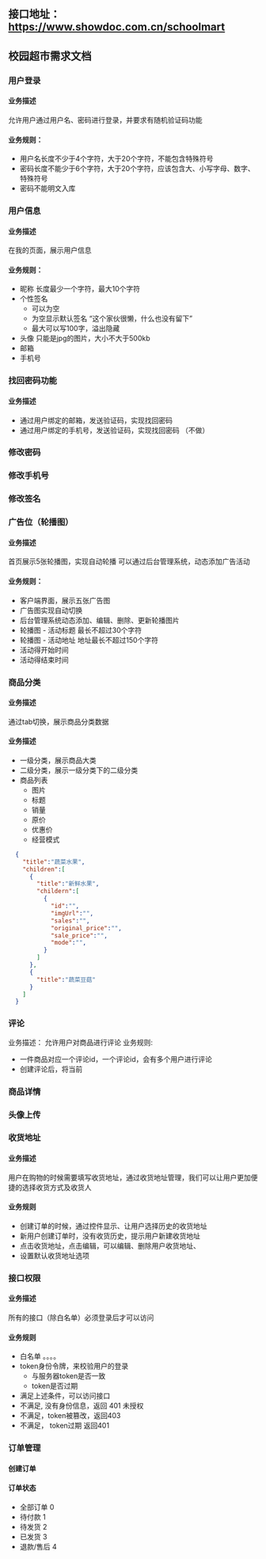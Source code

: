 ## 接口地址：https://www.showdoc.com.cn/schoolmart
## 校园超市需求文档
### 用户登录
#### 业务描述
允许用户通过用户名、密码进行登录，并要求有随机验证码功能
#### 业务规则：
  - 用户名长度不少于4个字符，大于20个字符，不能包含特殊符号
  - 密码长度不能少于6个字符，大于20个字符，应该包含大、小写字母、数字、特殊符号
  - 密码不能明文入库

### 用户信息
#### 业务描述
在我的页面，展示用户信息
#### 业务规则：
  - 昵称  长度最少一个字符，最大10个字符
  - 个性签名 
    - 可以为空
    - 为空显示默认签名 “这个家伙很懒，什么也没有留下”
    - 最大可以写100字，溢出隐藏
  - 头像 只能是jpg的图片，大小不大于500kb
  - 邮箱
  - 手机号
### 找回密码功能
#### 业务描述
 - 通过用户绑定的邮箱，发送验证码，实现找回密码
 - 通过用户绑定的手机号，发送验证码，实现找回密码  （不做）
### 修改密码
### 修改手机号
### 修改签名

### 广告位（轮播图）
#### 业务描述
首页展示5张轮播图，实现自动轮播
可以通过后台管理系统，动态添加广告活动
#### 业务规则：
  - 客户端界面，展示五张广告图
  - 广告图实现自动切换
  - 后台管理系统动态添加、编辑、删除、更新轮播图片
  - 轮播图 - 活动标题 最长不超过30个字符
  - 轮播图 - 活动地址 地址最长不超过150个字符
  - 活动得开始时间
  - 活动得结束时间


### 商品分类
#### 业务描述
通过tab切换，展示商品分类数据
#### 业务描述
  - 一级分类，展示商品大类
  - 二级分类，展示一级分类下的二级分类
  - 商品列表
    - 图片
    - 标题
    - 销量
    - 原价
    - 优惠价
    - 经营模式

```json
  {
    "title":"蔬菜水果",
    "children":[
      {
        "title":"新鲜水果",
        "childern":[
          {
            "id":"",
            "imgUrl":"",
            "sales":"",
            "original_price":"",
            "sale_price":"",
            "mode":"",
          }
        ]
      },
      {
        "title":"蔬菜豆菇"
      }
    ]
  }
```


### 评论
业务描述：
允许用户对商品进行评论
业务规则:
  - 一件商品对应一个评论id，一个评论id，会有多个用户进行评论
  - 创建评论后，将当前
### 商品详情
### 头像上传


### 收货地址
#### 业务描述
  用户在购物的时候需要填写收货地址，通过收货地址管理，我们可以让用户更加便捷的选择收货方式及收货人
#### 业务规则
  - 创建订单的时候，通过控件显示、让用户选择历史的收货地址
  - 新用户创建订单时，没有收货历史，提示用户新建收货地址
  - 点击收货地址，点击编辑，可以编辑、删除用户收货地址、
  - 设置默认收货地址选项


### 接口权限
#### 业务描述
  所有的接口（除白名单）必须登录后才可以访问
#### 业务规则
  - 白名单  。。。。
  - token身份令牌，来校验用户的登录
    - 与服务器token是否一致
    - token是否过期
  - 满足上述条件，可以访问接口
  - 不满足, 没有身份信息，返回 401 未授权
  - 不满足，token被篡改，返回403
  - 不满足， token过期  返回401 



### 订单管理
#### 创建订单
#### 订单状态
  - 全部订单 0
  - 待付款   1
  - 待发货   2
  - 已发货   3
  - 退款/售后  4